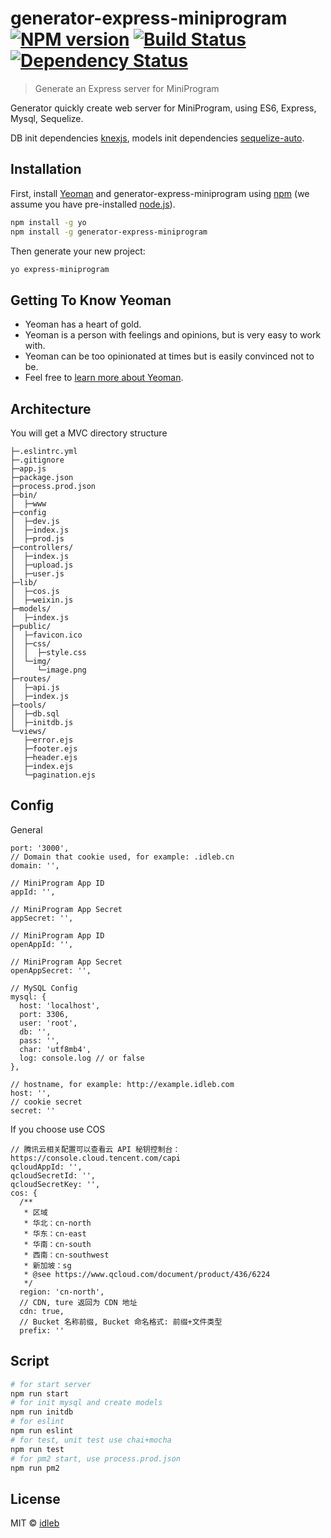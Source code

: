 # generator-express-miniprogram [![NPM version][npm-image]][npm-url] [![Build Status][travis-image]][travis-url] [![Dependency Status][daviddm-image]][daviddm-url]
> Generate an Express server for MiniProgram

Generator quickly create web server for MiniProgram, using ES6, Express, Mysql, Sequelize.

DB init dependencies [knexjs](http://knexjs.org/), models init dependencies [sequelize-auto](https://www.npmjs.com/package/sequelize-auto).

## Installation

First, install [Yeoman](http://yeoman.io) and generator-express-miniprogram using [npm](https://www.npmjs.com/) (we assume you have pre-installed [node.js](https://nodejs.org/)).

```bash
npm install -g yo
npm install -g generator-express-miniprogram
```

Then generate your new project:

```bash
yo express-miniprogram
```

## Getting To Know Yeoman

 * Yeoman has a heart of gold.
 * Yeoman is a person with feelings and opinions, but is very easy to work with.
 * Yeoman can be too opinionated at times but is easily convinced not to be.
 * Feel free to [learn more about Yeoman](http://yeoman.io/).

## Architecture

You will get a MVC directory structure

```
├─.eslintrc.yml  
├─.gitignore  
├─app.js  
├─package.json  
├─process.prod.json  
├─bin/  
│  ├─www   
├─config  
│  ├─dev.js  
│  ├─index.js  
│  ├─prod.js  
├─controllers/  
│  ├─index.js  
│  ├─upload.js  
│  ├─user.js  
├─lib/  
│  ├─cos.js  
│  ├─weixin.js  
├─models/  
│  ├─index.js              
├─public/  
│  ├─favicon.ico  
│  ├─css/  
│  │  ├─style.css    
│  └─img/  
│     └─image.png  
├─routes/  
│  ├─api.js  
│  ├─index.js  
├─tools/  
│  ├─db.sql  
│  ├─initdb.js  
└─views/  
   ├─error.ejs  
   ├─footer.ejs  
   ├─header.ejs  
   ├─index.ejs  
   └─pagination.ejs  
```

## Config

General

```
port: '3000',
// Domain that cookie used, for example: .idleb.cn
domain: '',

// MiniProgram App ID
appId: '',

// MiniProgram App Secret
appSecret: '',

// MiniProgram App ID
openAppId: '',

// MiniProgram App Secret
openAppSecret: '',

// MySQL Config
mysql: {
  host: 'localhost',
  port: 3306,
  user: 'root',
  db: '',
  pass: '',
  char: 'utf8mb4',
  log: console.log // or false
},

// hostname, for example: http://example.idleb.com
host: '',
// cookie secret
secret: ''
```

If you choose use COS

```
// 腾讯云相关配置可以查看云 API 秘钥控制台：https://console.cloud.tencent.com/capi
qcloudAppId: '',
qcloudSecretId: '',
qcloudSecretKey: '',
cos: {
  /**
   * 区域
   * 华北：cn-north
   * 华东：cn-east
   * 华南：cn-south
   * 西南：cn-southwest
   * 新加坡：sg
   * @see https://www.qcloud.com/document/product/436/6224
   */
  region: 'cn-north',
  // CDN, ture 返回为 CDN 地址
  cdn: true,
  // Bucket 名称前缀, Bucket 命名格式: 前缀+文件类型
  prefix: ''
```

## Script

``` bash
# for start server
npm run start
# for init mysql and create models
npm run initdb
# for eslint
npm run eslint
# for test, unit test use chai+mocha
npm run test
# for pm2 start, use process.prod.json
npm run pm2
```

## License

MIT © [idleb](idleb2317@hotmail.com)

[npm-image]: https://badge.fury.io/js/generator-express-miniprogram.svg
[npm-url]: https://npmjs.org/package/generator-express-miniprogram
[travis-image]: https://travis-ci.org/idleb/generator-express-miniprogram.svg?branch=master
[travis-url]: https://travis-ci.org/idleb/generator-express-miniprogram
[daviddm-image]: https://david-dm.org/idleb/generator-express-miniprogram.svg?theme=shields.io
[daviddm-url]: https://david-dm.org/idleb/generator-express-miniprogram
